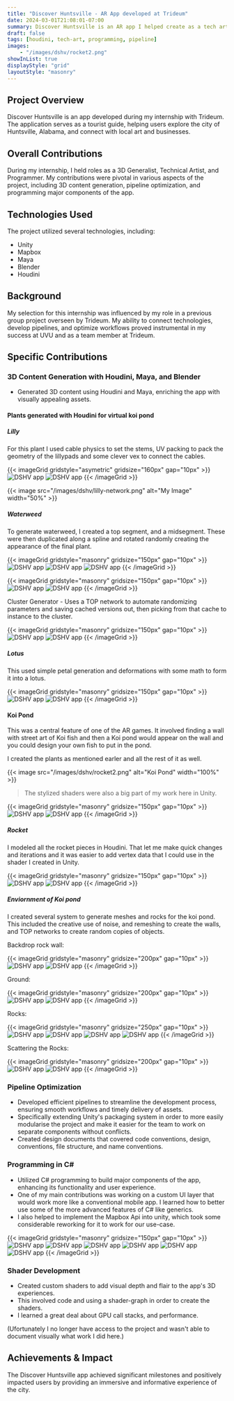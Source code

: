 ```yaml
---
title: "Discover Huntsville - AR App developed at Trideum"
date: 2024-03-01T21:08:01-07:00
summary: Discover Huntsville is an AR app I helped create as a tech artist and programmer. I created procedural assets in houdini for the AR experience, designed NPR shaders, and coded in C# using Unity. Additionally I participated in planning and communication between teams and gave presentations and updates during meetings.
draft: false
tags: [houdini, tech-art, programming, pipeline]
images: 
    - "/images/dshv/rocket2.png"
showInList: true
displayStyle: "grid"
layoutStyle: "masonry"
---
```





## Project Overview
Discover Huntsville is an app developed during my internship with Trideum. The application serves as a tourist guide, helping users explore the city of Huntsville, Alabama, and connect with local art and businesses.

## Overall Contributions
During my internship, I held roles as a 3D Generalist, Technical Artist, and Programmer. My contributions were pivotal in various aspects of the project, including 3D content generation, pipeline optimization, and programming major components of the app.

## Technologies Used
The project utilized several technologies, including:
- Unity
- Mapbox
- Maya
- Blender
- Houdini

## Background
My selection for this internship was influenced by my role in a previous group project overseen by Trideum. My ability to connect technologies, develop pipelines, and optimize workflows proved instrumental in my success at UVU and as a team member at Trideum.

## Specific Contributions
### 3D Content Generation with Houdini, Maya, and Blender
- Generated 3D content using Houdini and Maya, enriching the app with visually appealing assets.

#### Plants generated with Houdini for virtual koi pond

##### Lilly

For this plant I used cable physics to set the stems, UV packing to pack the geometry of the lillypads and some clever vex to connect the cables.

{{< imageGrid gridstyle="asymetric" gridsize="160px" gap="10px" >}}
  ![DSHV app](/images/dshv/lilly-mesh.png)
  ![DSHV app](/images/dshv/uv-pack-lilly.png)
{{< /imageGrid >}}



{{< image src="/images/dshv/lilly-network.png" alt="My Image" width="50%" >}}

##### Waterweed

To generate waterweed, I created a top segment, and a midsegment. These were then duplicated along a spline and rotated randomly creating the appearance of the final plant.

{{< imageGrid gridstyle="masonry" gridsize="150px" gap="10px" >}}
  ![DSHV app](/images/dshv/waterweed-01.png)
  ![DSHV app](/images/dshv/waterweed-section-01.png)
  ![DSHV app](/images/dshv/waterweed-section-02.png)
{{< /imageGrid >}}

{{< imageGrid gridstyle="masonry" gridsize="150px" gap="10px" >}}
  ![DSHV app](/images/dshv/waterweed-network-01.png)
  ![DSHV app](/images/dshv/waterweed-network-02.png)
{{< /imageGrid >}}

Cluster Generator - Uses a TOP network to automate randomizing parameters and saving cached versions out, then picking from that cache to instance to the cluster.

{{< imageGrid gridstyle="masonry" gridsize="150px" gap="10px" >}}
  ![DSHV app](/images/dshv/waterweed-network-03.png)
  ![DSHV app](/images/dshv/waterweed-cluster-generator.png)
{{< /imageGrid >}}

##### Lotus

This used simple petal generation and deformations with some math to form it into a lotus.

{{< imageGrid gridstyle="masonry" gridsize="150px" gap="10px" >}}
  ![DSHV app](/images/dshv/lotus-mesh.png)
  ![DSHV app](/images/dshv/lotus-network.png)
{{< /imageGrid >}}

#### Koi Pond

This was a central feature of one of the AR games. It involved finding a wall with street art of Koi fish and then a Koi pond would appear on the wall and you could design your own fish to put in the pond.

I created the plants as mentioned earler and all the rest of it as well.

{{< image src="/images/dshv/rocket2.png" alt="Koi Pond" width="100%" >}}

> The stylized shaders were also a big part of my work here in Unity.

{{< imageGrid gridstyle="masonry" gridsize="150px" gap="10px" >}}
  ![DSHV app](/images/dshv/rocket_tank_01.png)
  ![DSHV app](/images/dshv/rocket_tank_02.png)
{{< /imageGrid >}}

##### Rocket

I modeled all the rocket pieces in Houdini. That let me make quick changes and iterations and it was easier to add vertex data that I could use in the shader I created in Unity.

{{< imageGrid gridstyle="masonry" gridsize="150px" gap="10px" >}}
  ![DSHV app](/images/dshv/rocket-mesh.png)
  ![DSHV app](/images/dshv/rocket-network.png)
{{< /imageGrid >}}

##### Enviornment of Koi pond

I created several system to generate meshes and rocks for the koi pond. This included the creative use of noise, and remeshing to create the walls, and TOP networks to create random copies of objects.

Backdrop rock wall:

{{< imageGrid gridstyle="masonry" gridsize="200px" gap="10px" >}}
  ![DSHV app](/images/dshv/cliff-mesh.png)
  ![DSHV app](/images/dshv/cliff-network-full.png)
{{< /imageGrid >}}

Ground:

{{< imageGrid gridstyle="masonry" gridsize="200px" gap="10px" >}}
  ![DSHV app](/images/dshv/floor-mesh.png)
  ![DSHV app](/images/dshv/floor-network.png)
{{< /imageGrid >}}

Rocks:

{{< imageGrid gridstyle="masonry" gridsize="250px" gap="10px" >}}
  ![DSHV app](/images/dshv/rock.png)
  ![DSHV app](/images/dshv/rock-network.png)
  ![DSHV app](/images/dshv/rock-network-02.png)
  ![DSHV app](/images/dshv/rock-upper-network.png)
{{< /imageGrid >}}

Scattering the Rocks:

{{< imageGrid gridstyle="masonry" gridsize="200px" gap="10px" >}}
  ![DSHV app](/images/dshv/rocks-placed.png)
  ![DSHV app](/images/dshv/scatter-tool.png)
{{< /imageGrid >}}

### Pipeline Optimization
- Developed efficient pipelines to streamline the development process, ensuring smooth workflows and timely delivery of assets.
- Specifically extending Unity's packaging system in order to more easily modularise the project and make it easier for the team to work on separate components without conflicts.
- Created design documents that covered code conventions, design, conventions, file structure, and name conventions.

### Programming in C#
- Utilized C# programming to build major components of the app, enhancing its functionality and user experience.
- One of my main contributions was working on a custom UI layer that would work more like a conventional mobile app. I learned how to better use some of the more advanced features of C# like generics.
- I also helped to implement the Mapbox Api into unity, which took some considerable reworking for it to work for our use-case.

{{< imageGrid gridstyle="masonry" gridsize="150px" gap="10px" >}}
  ![DSHV app](/images/dshv/app-01.png)
  ![DSHV app](/images/dshv/app-02.png)
  ![DSHV app](/images/dshv/app-03.png)
  ![DSHV app](/images/dshv/app-04.png)
  ![DSHV app](/images/dshv/app-05.png)
  ![DSHV app](/images/dshv/app-06.png)
{{< /imageGrid >}}


### Shader Development
- Created custom shaders to add visual depth and flair to the app's 3D experiences.
- This involved code and using a shader-graph in order to create the shaders.
- I learned a great deal about GPU call stacks, and performance.

(Ufortunately I no longer have access to the project and wasn't able to document visually what work I did here.)

## Achievements & Impact
The Discover Huntsville app achieved significant milestones and positively impacted users by providing an immersive and informative experience of the city.





